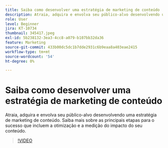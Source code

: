 ```yaml
---
title: Saiba como desenvolver uma estratégia de marketing de conteúdo
description: Atraia, adquira e envolva seu público-alvo desenvolvendo uma estratégia de marketing de conteúdo.
role: User
level: Beginner
jira: KT-10734
thumbnail: 345417.jpeg
exl-id: 5b238132-3ea3-4cc8-a079-b107bb32da36
feature: Marketing
source-git-commit: 433b00dc5dc1b7dde2931c6b9eaa8a403eae2415
workflow-type: tm+mt
source-wordcount: '54'
ht-degree: 0%

---
```


# Saiba como desenvolver uma estratégia de marketing de conteúdo

Atraia, adquira e envolva seu público-alvo desenvolvendo uma estratégia de marketing de conteúdo. Saiba mais sobre as principais etapas para o sucesso que incluem a otimização e a medição do impacto do seu conteúdo.

>[!VIDEO](https://video.tv.adobe.com/v/345417/?quality=12&learn=on)
